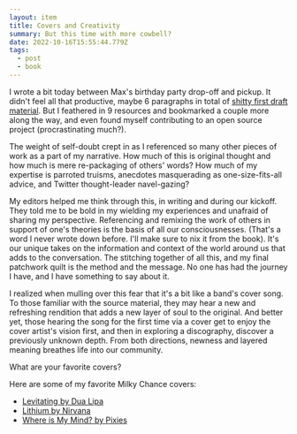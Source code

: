 ```yaml
---
layout: item
title: Covers and Creativity
summary: But this time with more cowbell?
date: 2022-10-16T15:55:44.779Z
tags:
  - post
  - book
---
```

I wrote a bit today between Max's birthday party drop-off and pickup. It didn't feel all that productive, maybe 6 paragraphs in total of [shitty first draft material](https://brianmuenzenmeyer.com/shitty-first-drafts/ "‌"). But I feathered in 9 resources and bookmarked a couple more along the way, and even found myself contributing to an open source project (procrastinating much?).

The weight of self-doubt crept in as I referenced so many other pieces of work as a part of my narrative. How much of this is original thought and how much is mere re-packaging of others' words? How much of my expertise is parroted truisms, anecdotes masquerading as one-size-fits-all advice, and Twitter thought-leader navel-gazing?

My editors helped me think through this, in writing and during our kickoff. They told me to be bold in my wielding my experiences and unafraid of sharing my perspective. Referencing and remixing the work of others in support of one's theories is the basis of all our consciousnesses. (That's a word I never wrote down before. I'll make sure to nix it from the book). It's our unique takes on the information and context of the world around us that adds to the conversation. The stitching together of all this, and my final patchwork quilt is the method and the message. No one has had the journey I have, and I have something to say about it.

I realized when mulling over this fear that it's a bit like a band's cover song. To those familiar with the source material, they may hear a new and refreshing rendition that adds a new layer of soul to the original. And better yet, those hearing the song for the first time via a cover get to enjoy the cover artist's vision first, and then in exploring a discography, discover a previously unknown depth. From both directions, newness and layered meaning breathes life into our community.

What are your favorite covers?

Here are some of my favorite Milky Chance covers:

- [Levitating by Dua Lipa](https://www.youtube.com/watch?v=ZX-9-kJfCB4 "‌")
- [Lithium by Nirvana](https://www.youtube.com/watch?v=wWJEHn2D4SE "‌")
- [Where is My Mind? by Pixies](https://www.youtube.com/watch?v=-YlxofoOnuY "‌")

‌